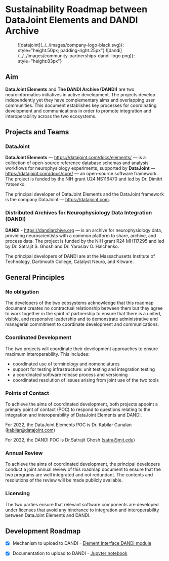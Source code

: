# Sustainability Roadmap between DataJoint Elements and DANDI Archive

<figure markdown>
  ![datajoint](../../images/company-logo-black.svg){: style="height:50px; padding-right:25px"}
  ![dandi](../../images/community-partnerships-dandi-logo.png){: style="height:83px"}
</figure>

## Aim

**DataJoint Elements** and **The DANDI Archive (DANDI)** are two neuroinformatics
initiatives in active development. The projects develop independently yet they have
complementary aims and overlapping user communities. This document establishes key
processes for coordinating development and communications in order to promote
integration and interoperability across the two ecosystems.

## Projects and Teams

### DataJoint

**DataJoint Elements** — https://datajoint.com/docs/elements/ — is a collection of
  open-source reference database schemas and analysis workflows for neurophysiology
  experiments, supported by **DataJoint** — https://datajoint.com/docs/core/ — an
  open-source software framework. The project is funded by the NIH grant U24 NS116470
  and led by Dr. Dimitri Yatsenko.
  
The principal developer of DataJoint Elements and the DataJoint framework is the company
DataJoint — https://datajoint.com.

### Distributed Archives for Neurophysiology Data Integration (DANDI)

**DANDI** - https://dandiarchive.org — is an archive for neurophysiology data, 
providing neuroscientists with a common platform to share, archive, and process data. 
The project is funded by the NIH grant R24 MH117295 and led by Dr. Satrajit S. Ghosh 
and Dr. Yaroslav O. Halchenko.

The principal developers of DANDI are at the Massachusetts Institute of Technology, 
Dartmouth College, Catalyst Neuro, and Kitware.

## General Principles

### No obligation

The developers of the two ecosystems acknowledge that this roadmap document creates no 
contractual relationship between them but they agree to work together in the spirit of 
partnership to ensure that there is a united, visible, and responsive leadership and to 
demonstrate administrative and managerial commitment to coordinate development and 
communications.

### Coordinated Development

The two projects will coordinate their development approaches to ensure maximum
interoperability. This includes:

- coordinated use of terminology and nomenclatures
- support for testing infrastructure: unit testing and integration testing
- a coordinated software release process and versioning
- coordinated resolution of issues arising from joint use of the two tools

### Points of Contact

To achieve the aims of coordinated development, both projects appoint a primary point of
contact (POC) to respond to questions relating to the integration and interoperability 
of DataJoint Elements and DANDI.

For 2022, the DataJoint Elements POC is Dr. Kabilar Gunalan (kabilar@datajoint.com)

For 2022, the DANDI POC is Dr.Satrajit Ghosh (satra@mit.edu)

### Annual Review

To achieve the aims of coordinated development, the principal developers conduct a 
joint annual review of this roadmap document to ensure that the two programs are well 
integrated and not redundant. The contents and resolutions of the review will be made 
publicly available.

### Licensing

The two parties ensure that relevant software components are developed under licenses
that avoid any hindrance to integration and interoperability between DataJoint Elements
and DANDI.

## Development Roadmap

- [x] Mechanism to upload to DANDI - 
  [Element Interface DANDI module](https://github.com/datajoint/element-interface/blob/main/element_interface/dandi.py)

- [x] Documentation to upload to DANDI - 
  [Jupyter notebook](https://github.com/datajoint/workflow-array-ephys/blob/main/notebooks/09-NWB-export.ipynb)
